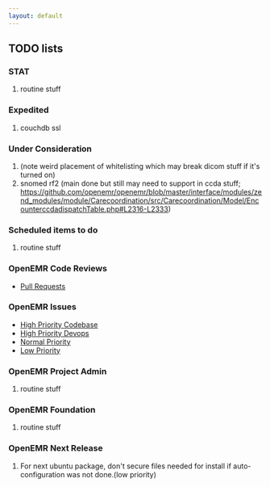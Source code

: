 ```yaml
---
layout: default
---
```

## TODO lists

### STAT
1. routine stuff

### Expedited
1. couchdb ssl

### Under Consideration
1. (note weird placement of whitelisting which may break dicom stuff if it's turned on)
1. snomed rf2 (main done but still may need to support in ccda stuff; https://github.com/openemr/openemr/blob/master/interface/modules/zend_modules/module/Carecoordination/src/Carecoordination/Model/EncounterccdadispatchTable.php#L2316-L2333)

### Scheduled items to do
1. routine stuff

### OpenEMR Code Reviews
* [Pull Requests](https://github.com/openemr/openemr/pulls)

### OpenEMR Issues
* [High Priority Codebase](https://github.com/openemr/openemr/milestone/5)
* [High Priority Devops](https://github.com/openemr/openemr-devops/milestone/1)
* [Normal Priority](https://github.com/openemr/openemr/milestone/6)
* [Low Priority](https://github.com/openemr/openemr/milestone/7)

### OpenEMR Project Admin
1. routine stuff

### OpenEMR Foundation
1. routine stuff

### OpenEMR Next Release
1. For next ubuntu package, don't secure files needed for install if auto-configuration was not done.(low priority)

